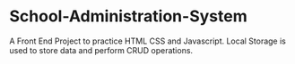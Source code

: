 # School-Administration-System
A Front End Project to practice HTML CSS and Javascript. Local Storage is used to store data and perform CRUD operations.

